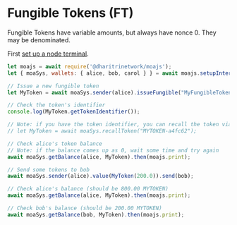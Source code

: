 # Fungible Tokens (FT)

Fungible Tokens have variable amounts, but always have nonce 0. They may be denominated.

First [set up a node terminal](../../../../tutorial/src/interaction/interaction-basic.md).

```javascript
let moajs = await require('@dharitrinetwork/moajs');
let { moaSys, wallets: { alice, bob, carol } } = await moajs.setupInteractive("local-testnet");

// Issue a new fungible token
let MyToken = await moaSys.sender(alice).issueFungible("MyFungibleToken", "MYTOKEN", 1_000_00, 2);

// Check the token's identifier
console.log(MyToken.getTokenIdentifier());

// Note: if you have the token identifier, you can recall the token via:
// let MyToken = await moaSys.recallToken("MYTOKEN-a4fc62");

// Check alice's token balance
// Note: if the balance comes up as 0, wait some time and try again
await moaSys.getBalance(alice, MyToken).then(moajs.print);

// Send some tokens to bob
await moaSys.sender(alice).value(MyToken(200.0)).send(bob);

// Check alice's balance (should be 800.00 MYTOKEN)
await moaSys.getBalance(alice, MyToken).then(moajs.print);

// Check bob's balance (should be 200.00 MYTOKEN)
await moaSys.getBalance(bob, MyToken).then(moajs.print);

```
